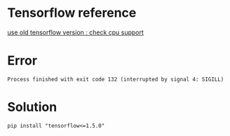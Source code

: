 # Tensorflow reference
[use old tensorflow version : check cpu support](https://www.tensorflow.org/install/pip)

# Error
```{text}
Process finished with exit code 132 (interrupted by signal 4: SIGILL)
```

# Solution
```{bash}
pip install "tensorflow<=1.5.0"
```
